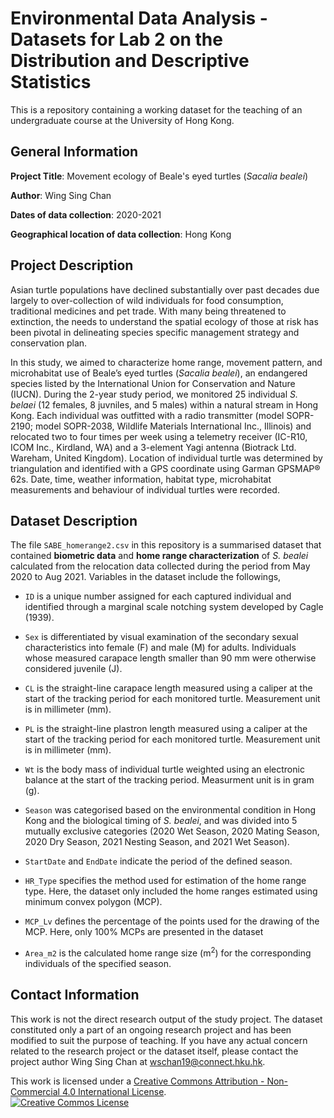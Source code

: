 # Environmental Data Analysis - Datasets for Lab 2 on the Distribution and Descriptive Statistics

This is a repository containing a working dataset for the teaching of an undergraduate course at the University of Hong Kong. 

## General Information
__Project Title__: Movement ecology of Beale's eyed turtles (_Sacalia bealei_)

__Author__: Wing Sing Chan

__Dates of data collection__: 2020-2021

__Geographical location of data collection__: Hong Kong

## Project Description
Asian turtle populations have declined substantially over past decades due largely to over-collection of wild individuals for food consumption, traditional medicines and pet trade. With many being threatened to extinction, the needs to understand the spatial ecology of those at risk has been pivotal in delineating species specific management strategy and conservation plan. 

In this study, we aimed to characterize home range, movement pattern, and microhabitat use of Beale’s eyed turtles (_Sacalia bealei_), an endangered species listed by the International Union for Conservation and Nature (IUCN). During the 2-year study period, we monitored 25 individual _S. belaei_ (12 females, 8 juvniles, and 5 males) within a natural stream in Hong Kong. Each individual was outfitted with a radio transmitter (model SOPR-2190; model SOPR-2038, Wildlife Materials International Inc., Illinois) and relocated two to four times per week using a telemetry receiver (IC-R10, ICOM Inc., Kirdland, WA) and a 3-element Yagi antenna (Biotrack Ltd. Wareham, United Kingdom). Location of individual turtle was determined by triangulation and identified with a GPS coordinate using Garman GPSMAP® 62s. Date, time, weather information, habitat type, microhabitat measurements and behaviour of individual turtles were recorded.

## Dataset Description
The file `SABE_homerange2.csv` in this repository is a summarised dataset that contained __biometric data__ and __home range characterization__ of _S. bealei_ calculated from the relocation data collected during the period from May 2020 to Aug 2021. Variables in the dataset include the followings, 

- `ID` is a unique number assigned for each captured individual and identified through a marginal scale notching system developed by Cagle (1939).

- `Sex` is differentiated by visual examination of the secondary sexual characteristics into female (F) and male (M) for adults. Individuals whose measured carapace length smaller than 90 mm were otherwise considered juvenile (J). 

- `CL` is the straight-line carapace length measured using a caliper at the start of the tracking period for each monitored turtle. Measurement unit is in millimeter (mm).

- `PL` is the straight-line plastron length measured using a caliper at the start of the tracking period for each monitored turtle. Measurement unit is in millimeter (mm). 

- `Wt` is the body mass of individual turtle weighted using an electronic balance at the start of the tracking period. Measurment unit is in gram (g).

- `Season` was categorised based on the environmental condition in Hong Kong and the biological timing of _S. bealei_, and was divided into 5 mutually exclusive categories (2020 Wet Season, 2020 Mating Season, 2020 Dry Season, 2021 Nesting Season, and 2021 Wet Season). 

- `StartDate` and `EndDate` indicate the period of the defined season. 

- `HR_Type` specifies the method used for estimation of the home range type. Here, the dataset only included the home ranges estimated using minimum convex polygon (MCP). 

- `MCP_Lv` defines the percentage of the points used for the drawing of the MCP. Here, only 100% MCPs are presented in the dataset

- `Area_m2` is the calculated home range size (m<sup>2</sup>) for the corresponding individuals of the specified season. 

## Contact Information
This work is not the direct research output of the study project. The dataset constituted only a part of an ongoing research project and has been modified to suit the purpose of teaching. If you have any actual concern related to the research project or the dataset itself, please contact the project author Wing Sing Chan at wschan19@connect.hku.hk. 


This work is licensed under a <a rel="license" href="http://creativecommons.org/licenses/by-nc/4.0/">Creative Commons Attribution - Non-Commercial 4.0 International License</a>.<br />
<a rel="license" href="http://creativecommons.org/licenses/by-nc/4.0/"><img alt="Creative Commos License" style="border-width:0" src="https://i.creativecommons.org/l/by-nc/4.0/88x31.png" /></a>
